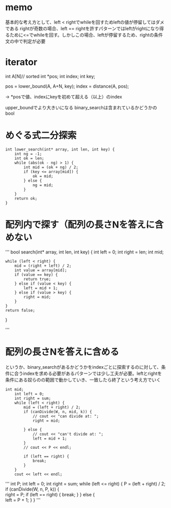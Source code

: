 # memo
基本的な考え方として、left < rightでwhileを回すためleftの値が停留してはダメである
rightが奇数の場合、left == rightを許すパターンではleftがrightになり得るために<=でwhileを回す。しかしこの場合、leftが停留するため、rightの条件文の中で判定が必要

# iterator
int A[N]// sorted
int *pos;
int index;
int key;

pos = lower_bound(A, A+N, key);
index = distance(A, pos);

-> *posで値、indexにkeyを初めて超える（以上）のindex

upper_boundでより大きいになる
binary_searchは含まれているかどうかのbool

# めぐる式二分探索
```
int lower_search(int* array, int len, int key) {
    int ng = -1;
    int ok = len;
    while (abs(ok - ng) > 1) {
        int mid = (ok + ng) / 2;
        if (key <= array[mid]) {
            ok = mid;
        } else {
            ng = mid;
        }
    }
    return ok;
}
```

# 配列内で探す（配列の長さNを答えに含めない
'''
bool search(int* array, int len, int key) {
    int left = 0;
    int right = len;
    int mid;

    while (left < right) {
        mid = (right + left) / 2;
        int value = array[mid];
        if (value == key) {
            return true;
        } else if (value < key) {
            left = mid + 1;
        } else if (value > key) {
            right = mid;
        }
    }
    return false;
}

'''

# 配列の長さNを答えに含める
というか、binary_searchがあるかどうかをindexごとに探索するのに対して、条件に合うindexを求める必要があるパターンでは少し工夫が必要。leftとrightを条件にある奴らのの範囲で動かしていき、一致したら終了という考え方でいく
```
int mid;
    int left = 0;
    int right = sum;
    while (left < right) {
        mid = (left + right) / 2;
        if (canDivide(W, n, mid, k)) {
            // cout << "can divide at: ";
            right = mid;

        } else {
            // cout << "can't divide at: ";
            left = mid + 1;
        }
        // cout << P << endl;

        if (left == right) {
            break;
        }
    }
    cout << left << endl;
```

'''
int P;
int left = 0;
int right = sum;
while (left <= right) {
    P = (left + right) / 2;  
    if (canDivide(W, n, P, k)) {      
        right = P;
        if (left == right) {
            break;
        }
    } else {            
        left = P + 1;
    }
}
'''
